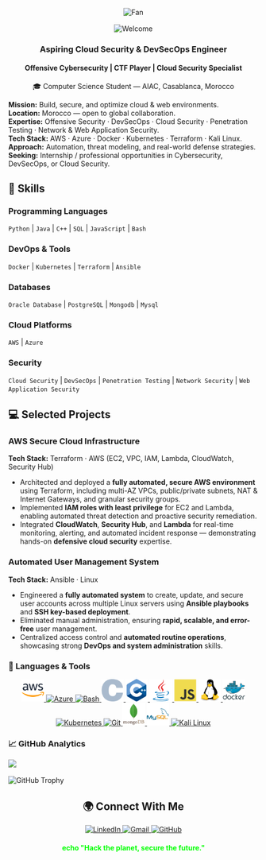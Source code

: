 <!-- ================= PROFILE & ABOUT ================= -->

<p align="center">
  <img src="https://github.com/fnky/fnky/raw/fnky/img/fan-1.gif" alt="Fan" width="150">
  <div align="center">
<img src="https://github.com/fnky/fnky/raw/fnky/img/welcome-fire.gif" alt="Welcome" align="center">
</div>
 
<h3 align="center"> Aspiring Cloud Security & DevSecOps Engineer</h3>
<h4 align="center">Offensive Cybersecurity | CTF Player | Cloud Security Specialist</h4>

<p align="center">🎓 Computer Science Student — AIAC, Casablanca, Morocco</p>

<p align="left">
<strong>Mission:</strong> Build, secure, and optimize cloud & web environments.<br>
<strong>Location:</strong> Morocco — open to global collaboration.<br>
<strong>Expertise:</strong> Offensive Security · DevSecOps · Cloud Security · Penetration Testing · Network & Web Application Security.<br>
<strong>Tech Stack:</strong> AWS · Azure · Docker · Kubernetes · Terraform · Kali Linux.<br>
<strong>Approach:</strong> Automation, threat modeling, and real-world defense strategies.<br>
<strong>Seeking:</strong> Internship / professional opportunities in Cybersecurity, DevSecOps, or Cloud Security.
</p>


## 🧩 Skills

###  Programming Languages
`Python` | `Java` | `C++` | `SQL` | `JavaScript` | `Bash`
### DevOps & Tools
`Docker` | `Kubernetes` | `Terraform` | `Ansible`
###  Databases
`Oracle Database` | `PostgreSQL` | `Mongodb` | ` Mysql  `
###  Cloud Platforms
`AWS` | `Azure` 
###  Security 
`Cloud Security` | `DevSecOps` | `Penetration Testing` | `Network Security` | `Web Application Security`
## 💻 Selected Projects

###  **AWS Secure Cloud Infrastructure**  
**Tech Stack:** Terraform · AWS (EC2, VPC, IAM, Lambda, CloudWatch, Security Hub)  
- Architected and deployed a **fully automated, secure AWS environment** using Terraform, including multi-AZ VPCs, public/private subnets, NAT & Internet Gateways, and granular security groups.  
- Implemented **IAM roles with least privilege** for EC2 and Lambda, enabling automated threat detection and proactive security remediation.  
- Integrated **CloudWatch**, **Security Hub**, and **Lambda** for real-time monitoring, alerting, and automated incident response — demonstrating hands-on **defensive cloud security** expertise.  
###  **Automated User Management System**  
**Tech Stack:** Ansible · Linux  
- Engineered a **fully automated system** to create, update, and secure user accounts across multiple Linux servers using **Ansible playbooks** and **SSH key-based deployment**.  
- Eliminated manual administration, ensuring **rapid, scalable, and error-free** user management.  
- Centralized access control and **automated routine operations**, showcasing strong **DevOps and system administration** skills.  


<!-- ================= LANGUAGES & TOOLS ================= -->
<h3 align="left">🧰 Languages & Tools</h3>

<p align="center">
  <a href="https://aws.amazon.com" target="_blank" rel="noreferrer">
    <img src="https://raw.githubusercontent.com/devicons/devicon/master/icons/amazonwebservices/amazonwebservices-original-wordmark.svg" alt="AWS" width="45" height="45"/>
  </a>
  <a href="https://azure.microsoft.com" target="_blank" rel="noreferrer">
    <img src="https://www.vectorlogo.zone/logos/microsoft_azure/microsoft_azure-icon.svg" alt="Azure" width="45" height="45"/>
  </a>
  <a href="https://www.gnu.org/software/bash/" target="_blank" rel="noreferrer">
    <img src="https://www.vectorlogo.zone/logos/gnu_bash/gnu_bash-icon.svg" alt="Bash" width="45" height="45"/>
  </a>
  <a href="https://www.cprogramming.com/" target="_blank" rel="noreferrer">
    <img src="https://raw.githubusercontent.com/devicons/devicon/master/icons/c/c-original.svg" alt="C" width="45" height="45"/>
  </a>
  <a href="https://www.w3schools.com/cpp/" target="_blank" rel="noreferrer">
    <img src="https://raw.githubusercontent.com/devicons/devicon/master/icons/cplusplus/cplusplus-original.svg" alt="C++" width="45" height="45"/>
  </a>
  <a href="https://www.java.com" target="_blank" rel="noreferrer">
    <img src="https://raw.githubusercontent.com/devicons/devicon/master/icons/java/java-original.svg" alt="Java" width="45" height="45"/>
  </a>
  <a href="https://developer.mozilla.org/en-US/docs/Web/JavaScript" target="_blank" rel="noreferrer">
    <img src="https://raw.githubusercontent.com/devicons/devicon/master/icons/javascript/javascript-original.svg" alt="JavaScript" width="45" height="45"/>
  </a>
  <a href="https://www.linux.org/" target="_blank" rel="noreferrer">
    <img src="https://raw.githubusercontent.com/devicons/devicon/master/icons/linux/linux-original.svg" alt="Linux" width="45" height="45"/>
  </a>
  <a href="https://www.docker.com/" target="_blank" rel="noreferrer">
    <img src="https://raw.githubusercontent.com/devicons/devicon/master/icons/docker/docker-original-wordmark.svg" alt="Docker" width="45" height="45"/>
  </a>
  <a href="https://kubernetes.io" target="_blank" rel="noreferrer">
    <img src="https://www.vectorlogo.zone/logos/kubernetes/kubernetes-icon.svg" alt="Kubernetes" width="45" height="45"/>
  </a>
  <a href="https://git-scm.com/" target="_blank" rel="noreferrer">
    <img src="https://www.vectorlogo.zone/logos/git-scm/git-scm-icon.svg" alt="Git" width="45" height="45"/>
  </a>
  <a href="https://www.mongodb.com/" target="_blank" rel="noreferrer">
    <img src="https://raw.githubusercontent.com/devicons/devicon/master/icons/mongodb/mongodb-original-wordmark.svg" alt="MongoDB" width="45" height="45"/>
  </a>
  <a href="https://www.mysql.com/" target="_blank" rel="noreferrer">
    <img src="https://raw.githubusercontent.com/devicons/devicon/master/icons/mysql/mysql-original-wordmark.svg" alt="MySQL" width="45" height="45"/>
  </a>
  <a href="https://www.kali.org/" target="_blank" rel="noreferrer">
    <img src="https://upload.wikimedia.org/wikipedia/commons/2/2b/Kali-dragon-icon.svg" alt="Kali Linux" width="45" height="45"/>
  </a>
</p>


<h3><strong>📈 GitHub Analytics</strong></h3>

<picture>
  <source
    srcset="https://github-readme-stats.vercel.app/api?username=mtaha-sec&show_icons=true&bg_color=000000&title_color=00FF00&text_color=00FF00&icon_color=00FF00&border_color=00FF00"
    media="(prefers-color-scheme: dark)"
  />
  <source
    srcset="https://github-readme-stats.vercel.app/api?username=mtaha-sec&show_icons=true&bg_color=000000&title_color=00FF00&text_color=00FF00&icon_color=00FF00&border_color=00FF00"
    media="(prefers-color-scheme: light), (prefers-color-scheme: no-preference)"
  />
  <img src="https://github-readme-stats.vercel.app/api?username=mtaha-sec&show_icons=true&bg_color=000000&title_color=00FF00&text_color=00FF00&icon_color=00FF00&border_color=00FF00" />
</picture>



![GitHub Trophy](https://github-profile-trophy.vercel.app/?username=mtaha-sec&theme=matrix&column=4&row=2)
<h2 align="center">🌍 Connect With Me</h2>

<p align="center">
  <a href="https://linkedin.com/in/taha-a-4101b5349" target="_blank">
    <img src="https://img.shields.io/badge/LinkedIn-0077B5?style=for-the-badge&logo=linkedin&logoColor=white" alt="LinkedIn"/>
  </a>
  <a href="mailto:tahaaboumehdihassani@gmail.com" target="_blank">
    <img src="https://img.shields.io/badge/Gmail-D14836?style=for-the-badge&logo=gmail&logoColor=white" alt="Gmail"/>
  </a>
  
  <a href="https://github.com/mtaha-sec" target="_blank">
    <img src="https://img.shields.io/badge/GitHub-181717?style=for-the-badge&logo=github&logoColor=white" alt="GitHub"/>
  </a>
</p>

<h4 align="center"><span style="color:#00FF00;"> echo "Hack the planet, secure the future." </span></h4>







